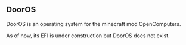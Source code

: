 ## DoorOS

DoorOS is an operating system for the minecraft mod OpenComputers.

As of now, its EFI is under construction but DoorOS does not exist.
